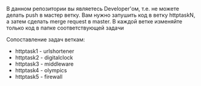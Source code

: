В данном репозитории вы являетесь Developer'ом, т.е. не можете делать push в мастер ветку. Вам нужно запушить код в ветку httptaskN, а затем сделать merge request в master. В каждой ветке изменяйте только код в папке соответствующей задачи

Сопоставление задач веткам:
- httptask1 - urlshortener
- httptask2 - digitalclock
- httptask3 - middleware
- httptask4 - olympics
- httptask5 - firewall